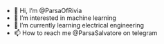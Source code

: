 - 👋 Hi, I’m @ParsaOfRivia
- 👀 I’m interested in machine learning
- 🌱 I’m currently learning electrical engineering
- 📫 How to reach me @ParsaSalvatore on telegram

<!---
ParsaOfRivia/ParsaOfRivia is a ✨ special ✨ repository because its `README.md` (this file) appears on your GitHub profile.
You can click the Preview link to take a look at your changes.
--->
